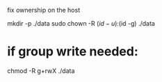 fix ownership on the host

mkdir -p ./data
sudo chown -R $(id -u):$(id -g) ./data
# if group write needed:
chmod -R g+rwX ./data


